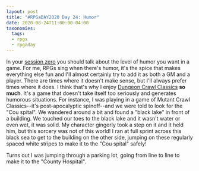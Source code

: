 ```yaml
---
layout: post
title: "#RPGaDAY2020 Day 24: Humor"
date: 2020-08-24T11:00:00-04:00
taxonomies:
  tags:
  - rpgs
  - rpgaday
---
```

In your [session zero](https://geekandsundry.com/roleplaying-basics-the-importance-of-session-zero/) you should talk about the level of humor you want in a game. For me, RPGs sing when there's humor, it's the spice that makes everything else fun and I'll almost certainly try to add it as both a GM and a player. There are times where it doesn't make sense, but I'll always prefer times where it does. I think that's why I enjoy [Dungeon Crawl Classics](https://goodman-games.com/dungeon-crawl-classics-rpg/) **so much**. It's a game that doesn't take itself too seriously and generates humorous situations. For instance, I was playing in a game of Mutant Crawl Classics--it's post-apocalyptic spinoff--and we were told to look for the "Cou spital". We wandered around a bit and found a "black lake" in front of a building. We touched our toes to the black lake and it wasn't water or even wet, it was solid. My character gingerly took a step on it and it held him, but this sorcery was not of this world! I ran at full sprint across this black sea to get to the building on the other side, jumping on these regularly spaced white stripes to make it to the "Cou spital" safely!

Turns out I was jumping through a parking lot, going from line to line to make it to the "County Hospital".
